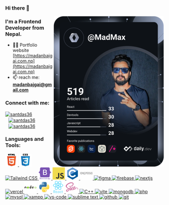 ### Hi there 👋
<a href="https://app.daily.dev/DailyDevTips"
    ><img
      align="right"
      src="https://github.com/madanbajgai/madanbajgai/blob/main/devcard.svg"
      width="350"
      alt="Madan Bajgai's Dev Card"
  /></a>

<h3>I'm a Frontend Developer from Nepal.</h3>

- 👨‍💻 Portfolio website [https://madanbajgai.com.np](https://madanbajgai.com.np)
- 📫 reach me: **madanbajgai@gmail.com**

<h3 align="left">Connect with me:</h3>
<p align="left">
  <a href="https://www.instagram.com/mad_madan" target="blank"
    ><img
      align="center"
      src="https://cdn3.iconfinder.com/data/icons/2018-social-media-logotypes/1000/2018_social_media_popular_app_logo_instagram-64.png"
      alt="santdas36"
      height="40"
      width="40"
  /></a>
  <a href="https://www.linkedin.com/in/madan-bajgai-274b17147" target="blank"
    ><img
      align="center"
      src="https://cdn0.iconfinder.com/data/icons/social-circle-3/72/Linkedin-64.png"
      alt="santdas36"
      height="40"
      width="40"
      style="margin-left: 10px"
  /></a>
  <a href="https://fb.com/madan.bajgai" target="blank"
    ><img
      align="center"
      src="https://cdn2.iconfinder.com/data/icons/social-media-2285/512/1_Facebook_colored_svg_copy-64.png"
      alt="santdas36"
      height="40"
      width="40"
      style="margin-left: 10px"
  /></a>
  <!-- <a href="https://twitter.com/" target="blank"
    ><img
      align="center"
      src="https://cdn2.iconfinder.com/data/icons/social-media-2285/512/1_Twitter2_colored_svg-64.png"
      alt="santdas36"
      height="40"
      width="40"
      style="margin-left: 10px"
  /></a> -->
</p>
<h3 align="left">Languages and Tools:</h3>
<p align="left">
  <a href="https://www.w3.org/html/" target="_blank">
    <img
      src="https://raw.githubusercontent.com/devicons/devicon/master/icons/html5/html5-original-wordmark.svg"
      alt="html5"
      width="40"
      height="40"
    />
  </a>
  <a href="https://www.w3schools.com/css/" target="_blank">
    <img
      src="https://raw.githubusercontent.com/devicons/devicon/master/icons/css3/css3-original-wordmark.svg"
      alt="css3"
      width="40"
      height="40"
    />
  </a>
  <a href="https://tailwindcss.com/" target="_blank">
    <img
      src="https://user-images.githubusercontent.com/98990/89711240-4172a200-d989-11ea-8d51-4aaf922fa407.png"
      alt="Tailwind CSS"
      width="40"
      height="40"
    />
  </a>
  <a href="https://getbootstrap.com" target="_blank">
    <img
      src="https://raw.githubusercontent.com/devicons/devicon/master/icons/bootstrap/bootstrap-plain-wordmark.svg"
      alt="bootstrap"
      width="40"
      height="40"
    />
  </a>
  <a href="https://www.w3schools.com/js/" target="_blank">
    <img
      src="https://raw.githubusercontent.com/devicons/devicon/master/icons/javascript/javascript-original.svg"
      alt="JavaScript"
      width="40"
      height="40"
    />
  </a>
  <a href="https://www.cprogramming.com/" target="_blank">
    <img
      src="https://raw.githubusercontent.com/devicons/devicon/master/icons/c/c-original.svg"
      alt="c"
      width="40"
      height="40"
    />
  </a>
  <a href="https://expressjs.com" target="_blank">
    <img
      src="https://raw.githubusercontent.com/devicons/devicon/master/icons/express/express-original-wordmark.svg"
      alt="express"
      width="40"
      height="40"
    />
  </a>
  <a href="https://www.figma.com/" target="_blank">
    <img
      src="https://www.vectorlogo.zone/logos/figma/figma-icon.svg"
      alt="figma"
      width="40"
      height="40"
    /> </a
  ><a href="https://firebase.google.com/" target="_blank">
    <img
      src="https://www.vectorlogo.zone/logos/firebase/firebase-icon.svg"
      alt="firebase"
      width="40"
      height="40"
    /> </a
  ><a href="https://nextjs.org/" target="_blank">
    <img
      src="https://upload.wikimedia.org/wikipedia/commons/thumb/8/8e/Nextjs-logo.svg/207px-Nextjs-logo.svg.png?20190307203525"
      alt="nextjs"
      width="50"
      height="40"
    /> </a
  ><a href="https://vercel.com/" target="_blank">
    <img
      src="https://assets.vercel.com/image/upload/front/zeit/twitter-card.png"
      alt="vercel"
      width="40"
      height="40"
    />
  </a>
  <a href="https://nodejs.org" target="_blank">
    <img
      src="https://raw.githubusercontent.com/devicons/devicon/master/icons/nodejs/nodejs-original-wordmark.svg"
      alt="nodejs"
      width="40"
      height="40"
    />
  </a>
  <a href="https://www.python.org" target="_blank">
    <img
      src="https://raw.githubusercontent.com/devicons/devicon/master/icons/python/python-original.svg"
      alt="python"
      width="40"
      height="40"
    />
  </a>
  <a href="https://reactjs.org/" target="_blank">
    <img
      src="https://raw.githubusercontent.com/devicons/devicon/master/icons/react/react-original-wordmark.svg"
      alt="react"
      width="40"
      height="40"
    />
  </a>
  <a href="https://sass-lang.com" target="_blank">
    <img
      src="https://raw.githubusercontent.com/devicons/devicon/master/icons/sass/sass-original.svg"
      alt="sass"
      width="40"
      height="40"
    />
  </a>
  <a href="https://www.w3schools.com/cpp/" target="_blank">
    <img
      src="https://upload.wikimedia.org/wikipedia/commons/thumb/1/18/ISO_C%2B%2B_Logo.svg/306px-ISO_C%2B%2B_Logo.svg.png"
      alt="C++"
      width="40"
      height="40"
    />
  </a>
  <a href="https://vitejs.dev/" target="_blank">
    <img
      src="https://vitejs.dev/logo-with-shadow.png"
      alt="vite"
      width="40"
      height="40"
    /> </a
  ><a href="https://www.mongodb.com/" target="_blank">
    <img
      src="https://w1.pngwing.com/pngs/711/379/png-transparent-green-grass-mongodb-database-documentoriented-database-dashboard-nosql-bson-javascript-thumbnail.png"
      alt="mongodb"
      width="40"
      height="40"
    /> </a
  ><a href="https://www.php.net" target="_blank">
    <img
      src="https://geoxis.co/wp-content/uploads/2019/09/1499794873php-logo-filled-png.png"
      alt="php"
      width="40"
      height="40"
    /> </a
  ><a href="https://www.mysql.com/" target="_blank">
    <img
      src="https://download.logo.wine/logo/MySQL/MySQL-Logo.wine.png"
      alt="mysql"
      width="40"
      height="40"
    />
  </a>
  <a href="https://www.apachefriends.org/" target="_blank">
    <img
      src="https://w7.pngwing.com/pngs/369/32/png-transparent-xampp-php-computer-servers-computer-software-localhost-others-text-rectangle-orange-thumbnail.png"
      alt="xampp"
      width="40"
      height="40"
    /> </a
  ><a href="https://code.visualstudio.com/" target="_blank">
    <img
      src="https://cdn.icon-icons.com/icons2/2107/PNG/512/file_type_vscode_icon_130084.png"
      alt="vs-code"
      width="40"
      height="40"
    /> </a
  ><a href="https://www.sublimetext.com/" target="_blank">
    <img
      src="https://upload.wikimedia.org/wikipedia/en/thumb/d/d2/Sublime_Text_3_logo.png/150px-Sublime_Text_3_logo.png"
      alt="sublime text"
      width="40"
      height="40"
    /> </a
  ><a href="https://www.github.com/" target="_blank">
    <img
      src="https://cdn-icons-png.flaticon.com/512/25/25231.png"
      alt="github"
      width="40"
      height="40"
    /> </a
  ><a href="https://git-scm.com/" target="_blank">
    <img
      src="https://git-scm.com/images/logos/downloads/Git-Icon-1788C.png"
      alt="git"
      width="40"
      height="40"
    />
  </a>
</p>
<br /><br />




